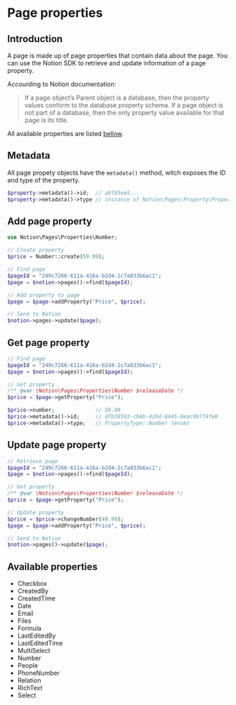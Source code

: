 # Page properties

## Introduction

A page is made up of page properties that contain data about the page. You can
use the Notion SDK to retrieve and update information of a page property.

Accourding to Notion documentation:
> If a page object’s Parent object is a database, then the property values
> conform to the database property schema. If a page object is not part of a
> database, then the only property value available for that page is its title.

All available properties are listed [bellow](#available-properties).

## Metadata

All page propety objects have the `metadata()` method, witch exposes
the ID and type of the property.

```php
$property->metadata()->id;  // a9f03ee5...
$property->metadata()->type // instance of Notion\Pages\Property\PropertyType
```

## Add page property

```php
use Notion\Pages\Properties\Number;

// Create property
$price = Number::create(59.99);

// Find page
$pageId = "249c7266-611a-416a-b2d4-2c7a833b6ac1";
$page = $notion->pages()->find($pageId);

// Add property to page
$page = $page->addProperty("Price", $price);

// Send to Notion
$notion->pages->update($page);
```

## Get page property
```php
// Find page
$pageId = "249c7266-611a-416a-b2d4-2c7a833b6ac1";
$page = $notion->pages()->find($pageId);

// Get property
/** @var \Notion\Pages\Properties\Number $releaseDate */
$price = $page->getProperty("Price");

$price->number;             // 59.99
$price->metadata()->id;     // d7b38593-cb6b-410d-8445-0eac9b774fe0
$price->metadata()->type;   // PropertyType::Number (enum)
```

## Update page property

```php
// Retrieve page
$pageId = "249c7266-611a-416a-b2d4-2c7a833b6ac1";
$page = $notion->pages()->find($pageId);

// Get property
/** @var \Notion\Pages\Properties\Number $releaseDate */
$price = $page->getProperty("Price");

// Update property
$price = $price->changeNumber(49.99);
$page = $page->addProperty("Price", $price);

// Send to Notion
$notion->pages()->update($page);
```

## Available properties

- Checkbox
- CreatedBy
- CreatedTime
- Date
- Email
- Files
- Formula
- LastEditedBy
- LastEditedTime
- MultiSelect
- Number
- People
- PhoneNumber
- Relation
- RichText
- Select

